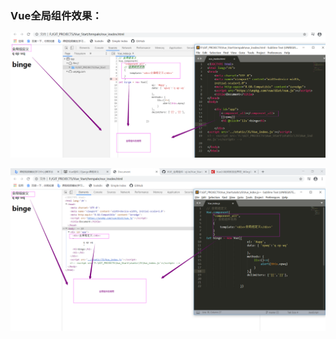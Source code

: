 ### Vue全局组件效果：

![image-20200824104357819](static\image\image-20200824104357819.png)

![image-20200824104559187](static\image\image-20200824104559187.png)